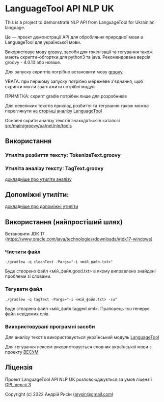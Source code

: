 # LanguageTool API NLP UK

This is a project to demonstrate NLP API from LanguageTool for Ukrainian language.

Це — проект демонстрації API для обробляння природної мови в LanguageTool для української мови.

Використовує мову [groovy](http://www.groovy-lang.org/), засоби для токенізації та тегування також мають скрипти-обгортки для python3 та java.
Рекомендована версія groovy - 4.0.10 або новіше.

Для запуску скриптів потрібно встановити мову [groovy](http://www.groovy-lang.org/) 

УВАГА: при першому запуску потрібно мережеве з'єднання, щоб скрипти могли звантажити потрібні модулі

ПРИМІТКА: скрипт gradle потрібен лише для розробників

Для невеликих текстів приклад розбиття та тегування також можна переглянути [на сторінці аналізу LanguageTool](https://community.languagetool.org/analysis?lang=uk)

Основні скрити аналізу текстів знаходяться в каталозі [src/main/groovy/ua/net/nlp/tools](src/main/groovy/ua/net/nlp/tools)


## Використання


### Утиліта розбиття тексту: TokenizeText.groovy
### Утиліта аналізу тексту: TagText.groovy

[докладніше про утиліти аналізу](doc/README_tools.md)


## Допоміжні утиліти:
[докладніше про допоміжні утиліти](doc/README_other.md)


## Використання (найпростіший шлях)

Встановити JDK 17 (https://www.oracle.com/java/technologies/downloads/#jdk17-windows)

### Чистити файл
`./gradlew -q cleanText -Pargs="-i <мій_файл.txt>"`

Буде створено файл <мій_файл.good.txt> в якому виправлено знайдені проблеми зі словами.

### Тегувати файл
`./gradlew -q tagText -Pargs="-i <мій_файл.txt> -su"`

Буде створено файл <мій_файл.tagged.xml>. Прапорець -su генерує файл невідомих слів.


### Використовувані програмні засоби

Для аналізу текстів використовується український модуль [LanguageTool](https://languagetool.org)

Для тегування лексем використовується словник української мови з проекту [ВЕСУМ](https://github.com/brown-uk/dict_uk)


## Ліцензія

Проект LanguageTool API NLP UK розповсюджується за умов ліцензії [GPL версії 3](https://www.gnu.org/licenses/gpl.html)

Copyright (c) 2022 Андрій Рисін (arysin@gmail.com)
